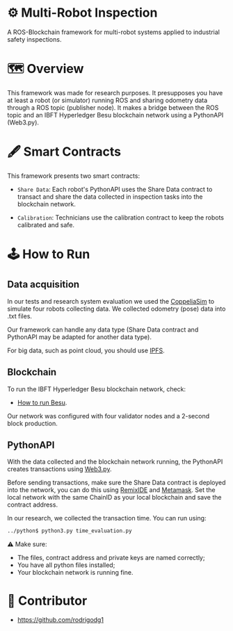 # ⚙ Multi-Robot Inspection

A ROS-Blockchain framework for multi-robot systems applied to industrial safety inspections.

# 🗺 Overview

This framework was made for research purposes. It presupposes you have at least a robot (or simulator) running ROS and sharing odometry data through a ROS topic (publisher node). It makes a bridge between the ROS topic and an IBFT Hyperledger Besu blockchain network using a PythonAPI (Web3.py).

# 🖋 Smart Contracts

This framework presents two smart contracts:

- `Share Data`: Each robot's PythonAPI uses the Share Data contract to transact and share the data collected in inspection tasks into the blockchain network.

- `Calibration`: Technicians use the calibration contract to keep the robots calibrated and safe.

# 🕹 How to Run

## Data acquisition

In our tests and research system evaluation we used the [CoppeliaSim](https://coppeliarobotics.com/) to simulate four robots collecting data. We collected odometry (pose) data into .txt files.

Our framework can handle any data type (Share Data contract and PythonAPI may be adapted for another data type). 

For big data, such as point cloud, you should use [IPFS](https://docs.ipfs.tech/).

## Blockchain

To run the IBFT Hyperledger Besu blockchain network, check:

- [How to run Besu](https://besu.hyperledger.org/23.4.0/private-networks/tutorials/ibft).

Our network was configured with four validator nodes and a 2-second block production.

## PythonAPI

With the data collected and the blockchain network running, the PythonAPI creates transactions using [Web3.py](https://web3py.readthedocs.io/en/stable/.).

Before sending transactions, make sure the Share Data contract is deployed into the network, you can do this using [RemixIDE](https://remix.ethereum.org/) and [Metamask](https://metamask.io/). Set the local network with the same ChainID as your local blockchain and save the contract address. 

In our research, we collected the transaction time. You can run using:

```bash
../python$ python3.py time_evaluation.py
```

⚠️ Make sure:
- The files, contract address and private keys are named correctly;
- You have all python files installed;
- Your blockchain network is running fine.

# 🤝 Contributor
- https://github.com/rodrigodg1
